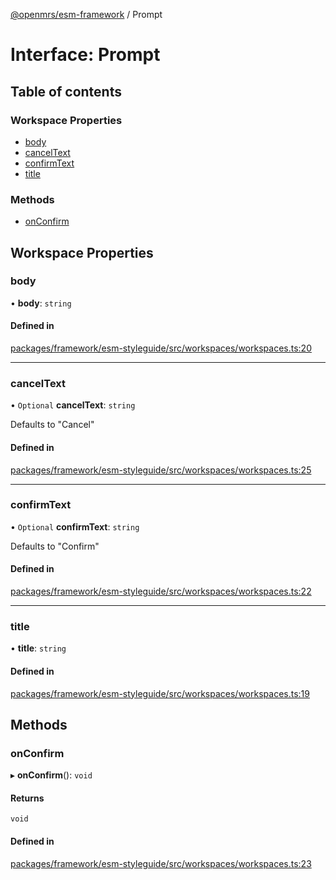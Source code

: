 [@openmrs/esm-framework](../API.md) / Prompt

# Interface: Prompt

## Table of contents

### Workspace Properties

- [body](Prompt.md#body)
- [cancelText](Prompt.md#canceltext)
- [confirmText](Prompt.md#confirmtext)
- [title](Prompt.md#title)

### Methods

- [onConfirm](Prompt.md#onconfirm)

## Workspace Properties

### body

• **body**: `string`

#### Defined in

[packages/framework/esm-styleguide/src/workspaces/workspaces.ts:20](https://github.com/openmrs/openmrs-esm-core/blob/main/packages/framework/esm-styleguide/src/workspaces/workspaces.ts#L20)

___

### cancelText

• `Optional` **cancelText**: `string`

Defaults to "Cancel"

#### Defined in

[packages/framework/esm-styleguide/src/workspaces/workspaces.ts:25](https://github.com/openmrs/openmrs-esm-core/blob/main/packages/framework/esm-styleguide/src/workspaces/workspaces.ts#L25)

___

### confirmText

• `Optional` **confirmText**: `string`

Defaults to "Confirm"

#### Defined in

[packages/framework/esm-styleguide/src/workspaces/workspaces.ts:22](https://github.com/openmrs/openmrs-esm-core/blob/main/packages/framework/esm-styleguide/src/workspaces/workspaces.ts#L22)

___

### title

• **title**: `string`

#### Defined in

[packages/framework/esm-styleguide/src/workspaces/workspaces.ts:19](https://github.com/openmrs/openmrs-esm-core/blob/main/packages/framework/esm-styleguide/src/workspaces/workspaces.ts#L19)

## Methods

### onConfirm

▸ **onConfirm**(): `void`

#### Returns

`void`

#### Defined in

[packages/framework/esm-styleguide/src/workspaces/workspaces.ts:23](https://github.com/openmrs/openmrs-esm-core/blob/main/packages/framework/esm-styleguide/src/workspaces/workspaces.ts#L23)
